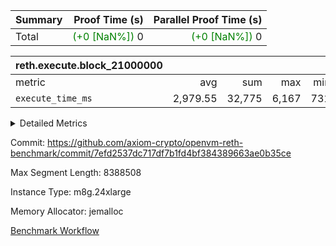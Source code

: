 | Summary | Proof Time (s) | Parallel Proof Time (s) |
|:---|---:|---:|
| Total | <span style='color: green'>(+0 [NaN%])</span> 0 | <span style='color: green'>(+0 [NaN%])</span> 0 |


| reth.execute.block_21000000 |||||
|:---|---:|---:|---:|---:|
|metric|avg|sum|max|min|
| `execute_time_ms     ` |  2,979.55 |  32,775 |  6,167 |  731 |



<details>
<summary>Detailed Metrics</summary>

| group | block_number | num_segments |
| --- | --- | --- |
| reth.execute.block_21000000 | 21000000 | 11 | 

| group | block_number | segment | execute_time_ms |
| --- | --- | --- | --- |
| reth.execute.block_21000000 | 21000000 | 0 | 3,129 | 
| reth.execute.block_21000000 | 21000000 | 1 | 2,990 | 
| reth.execute.block_21000000 | 21000000 | 10 | 731 | 
| reth.execute.block_21000000 | 21000000 | 2 | 2,808 | 
| reth.execute.block_21000000 | 21000000 | 3 | 880 | 
| reth.execute.block_21000000 | 21000000 | 4 | 6,167 | 
| reth.execute.block_21000000 | 21000000 | 5 | 3,401 | 
| reth.execute.block_21000000 | 21000000 | 6 | 3,614 | 
| reth.execute.block_21000000 | 21000000 | 7 | 3,478 | 
| reth.execute.block_21000000 | 21000000 | 8 | 3,425 | 
| reth.execute.block_21000000 | 21000000 | 9 | 2,152 | 

</details>


Commit: https://github.com/axiom-crypto/openvm-reth-benchmark/commit/7efd2537dc717df7b1fd4bf384389663ae0b35ce

Max Segment Length: 8388508

Instance Type: m8g.24xlarge

Memory Allocator: jemalloc

[Benchmark Workflow](https://github.com/axiom-crypto/openvm-reth-benchmark/actions/runs/14674011496)
